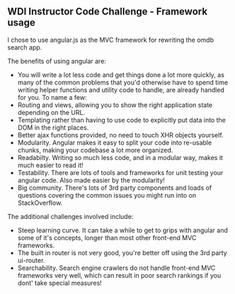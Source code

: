 ## WDI Instructor Code Challenge - Framework usage

I chose to use angular.js as the MVC framework for rewriting the omdb search app.

The benefits of using angular are:

- You will write a lot less code and get things done a lot more quickly, as many of the common problems that you'd otherwise have to spend time writing helper functions and utility code to handle, are already handled for you. To name a few:
 - Routing and views, allowing you to show the right application state depending on the URL.
 - Templating rather than having to use code to explicitly put data into the DOM in the right places.
 - Better ajax functions provided, no need to touch XHR objects yourself.
- Modularity. Angular makes it easy to split your code into re-usable chunks, making your codebase a lot more organized.
- Readabilty. Writing so much less code, and in a modular way, makes it much easier to read it!
- Testability. There are lots of tools and frameworks for unit testing your angular code. Also made easier by the modularity!
- Big community. There's lots of 3rd party components and loads of questions covering the common issues you might run into on StackOverflow.

The additional challenges involved include:

- Steep learning curve. It can take a while to get to grips with angular and some of it's concepts, longer than most other front-end MVC frameworks.
- The built in router is not very good, you're better off using the 3rd party ui-router.
- Searchability. Search engine crawlers do not handle front-end MVC frameworks very well, which can result in poor search rankings if you dont' take special measures!
